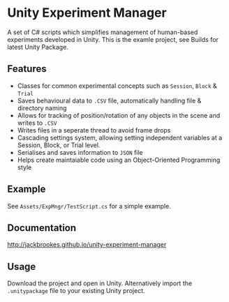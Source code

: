 # Unity Experiment Manager
A set of C# scripts which simplifies management of human-based experiments developed in Unity. This is the examle project, see Builds for latest Unity Package.

## Features

* Classes for common experimental concepts such as ```Session```, ```Block``` & ```Trial```
* Saves behavioural data to ```.CSV``` file, automatically handling file & directory naming
* Allows for tracking of position/rotation of any objects in the scene and writes to ```.CSV```
* Writes files in a seperate thread to avoid frame drops
* Cascading settings system, allowing setting independent variables at a Session, Block, or Trial level.
* Serialises and saves information to ```JSON``` file
* Helps create maintaiable code using an Object-Oriented Programming style

## Example

See ```Assets/ExpMngr/TestScript.cs``` for a simple example.

## Documentation

http://jackbrookes.github.io/unity-experiment-manager

## Usage

Download the project and open in Unity. Alternatively import the ```.unitypackage``` file to your existing Unity project.
